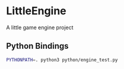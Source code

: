 # LittleEngine

A little game engine project


## Python Bindings

```bash
PYTHONPATH=. python3 python/engine_test.py
```

